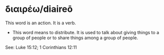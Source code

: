 # διαιρέω/diaireō
This word is an action. It is a verb.
* This word means to distribute. It is used to talk about giving things to a group of people or to share things among a group of people.

See: Luke 15:12; 1 Corinthians 12:11
